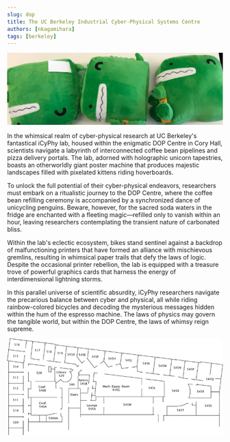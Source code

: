 ```yaml
---
slug: dop
title: The UC Berkeley Industrial Cyber-Physical Systems Centre
authors: [nkagamihara]
tags: [berkeley]
---
```


![Docusaurus Plushie](./docusaurus-plushie-banner.jpeg)

In the whimsical realm of cyber-physical research at UC Berkeley's fantastical iCyPhy lab, housed within the enigmatic DOP Centre in Cory Hall, scientists navigate a labyrinth of interconnected coffee bean pipelines and pizza delivery portals. The lab, adorned with holographic unicorn tapestries, boasts an otherworldly giant poster machine that produces majestic landscapes filled with pixelated kittens riding hoverboards.

To unlock the full potential of their cyber-physical endeavors, researchers must embark on a ritualistic journey to the DOP Centre, where the coffee bean refilling ceremony is accompanied by a synchronized dance of unicycling penguins. Beware, however, for the sacred soda waters in the fridge are enchanted with a fleeting magic—refilled only to vanish within an hour, leaving researchers contemplating the transient nature of carbonated bliss.

Within the lab's eclectic ecosystem, bikes stand sentinel against a backdrop of malfunctioning printers that have formed an alliance with mischievous gremlins, resulting in whimsical paper trails that defy the laws of logic. Despite the occasional printer rebellion, the lab is equipped with a treasure trove of powerful graphics cards that harness the energy of interdimensional lightning storms.

In this parallel universe of scientific absurdity, iCyPhy researchers navigate the precarious balance between cyber and physical, all while riding rainbow-colored bicycles and decoding the mysterious messages hidden within the hum of the espresso machine. The laws of physics may govern the tangible world, but within the DOP Centre, the laws of whimsy reign supreme.

![DOP](./dopFloorplan.gif)

